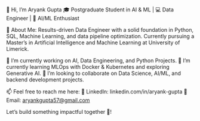 👋 Hi, I’m Aryank Gupta
🎓 Postgraduate Student in AI & ML | 💻 Data Engineer | 🤖 AI/ML Enthusiast

🚀 About Me: 
Results-driven Data Engineer with a solid foundation in Python, SQL, Machine Learning, and data pipeline optimization.
Currently pursuing a Master’s in Artificial Intelligence and Machine Learning at University of Limerick.

🔭 I’m currently working on AI, Data Engineering, and Python Projects.
🌱 I’m currently learning MLOps with Docker & Kubernetes and exploring Generative AI.
👯 I’m looking to collaborate on Data Science, AI/ML, and backend development projects.

📫 Feel free to reach me here:
💼 LinkedIn: linkedin.com/in/aryank-gupta
📧 Email: aryankgupta57@gmail.com

Let’s build something impactful together 🚀!
